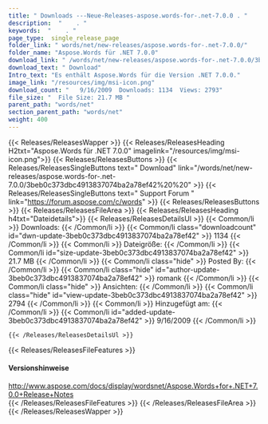 ```yaml
---
title: " Downloads ---Neue-Releases-aspose.words-for-.net-7.0.0 . "
description:  "    . " 
keywords:  "    . " 
page_type:  single_release_page
folder_link: " words/net/new-releases/aspose.words-for-.net-7.0.0/"
folder_name: "Aspose.Words für .NET 7.0.0"
download_link: " /words/net/new-releases/aspose.words-for-.net-7.0.0/3beb0c373dbc4913837074ba2a78ef42"
download_text: " Download"
Intro_text: "Es enthält Aspose.Words für die Version .NET 7.0.0."
image_link: "/resources/img/msi-icon.png"
download_count: "   9/16/2009  Downloads: 1134  Views: 2793"
file_size: "  File Size: 21.7 MB "
parent_path: "words/net"
section_parent_path: "words/net"
weight: 400
---
```


{{< Releases/ReleasesWapper >}}
  {{< Releases/ReleasesHeading H2txt="Aspose.Words für .NET 7.0.0" imagelink="/resources/img/msi-icon.png">}}
  {{< Releases/ReleasesButtons >}}
    {{< Releases/ReleasesSingleButtons text=" Download" link="/words/net/new-releases/aspose.words-for-.net-7.0.0/3beb0c373dbc4913837074ba2a78ef42%20%20" >}}
    {{< Releases/ReleasesSingleButtons text=" Support Forum " link="https://forum.aspose.com/c/words" >}}
  {{< Releases/ReleasesButtons >}}
  {{< Releases/ReleasesFileArea >}}
    {{< Releases/ReleasesHeading h4txt="Dateidetails">}}
    {{< Releases/ReleasesDetailsUl >}}
            {{< Common/li >}} Downloads: {{< /Common/li >}}
      {{< Common/li class="downloadcount" id="dwn-update-3beb0c373dbc4913837074ba2a78ef42" >}} 1134 {{< /Common/li >}}
      {{< Common/li >}} Dateigröße: {{< /Common/li >}}
      {{< Common/li id="size-update-3beb0c373dbc4913837074ba2a78ef42" >}} 21.7 MB {{< /Common/li >}} 
      {{< Common/li  class="hide" >}} Posted By: {{< /Common/li >}} 
      {{< Common/li class="hide" id="author-update-3beb0c373dbc4913837074ba2a78ef42" >}} romank {{< /Common/li >}}
      {{< Common/li class="hide" >}} Ansichten: {{< /Common/li >}}
      {{< Common/li class="hide" id="view-update-3beb0c373dbc4913837074ba2a78ef42" >}} 2794 {{< /Common/li >}}
      {{< Common/li >}} Hinzugefügt am: {{< /Common/li >}}
      {{< Common/li id="added-update-3beb0c373dbc4913837074ba2a78ef42" >}} 9/16/2009 {{< /Common/li >}} 

    {{< /Releases/ReleasesDetailsUl >}}

  {{< Releases/ReleasesFileFeatures >}}
      <h4>Versionshinweise</h4><div> <a href="http://www.aspose.com/docs/display/wordsnet/Aspose.Words+for+.NET+7.0.0+Release+Notes">http://www.aspose.com/docs/display/wordsnet/Aspose.Words+for+.NET+7.0.0+Release+Notes</a></div>
  {{< /Releases/ReleasesFileFeatures >}}
 {{< /Releases/ReleasesFileArea >}}
{{< /Releases/ReleasesWapper >}}



